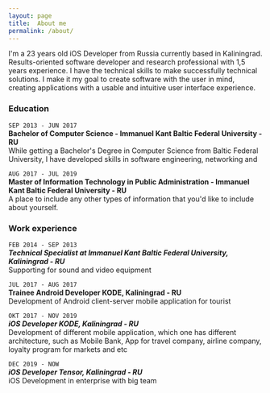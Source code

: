```yaml
---
layout: page
title:  About me
permalink: /about/
---
```


I'm a 23 years old iOS Developer from Russia currently based in Kaliningrad. Results-oriented software developer and research professional with 1,5 years experience. I have the technical skills to make successfully technical solutions. I make it my goal to create software with the user in mind, creating applications with a usable and intuitive user interface experience.

### Education

```SEP 2013 - JUN 2017```<br/>
**Bachelor of Computer Science - Immanuel Kant Baltic Federal University - RU**<br/>
While getting a Bachelor's Degree in Computer Science from Baltic Federal University, I have developed skills in software engineering, networking and<br/>

```AUG 2017 - JUL 2019```<br/>
**Master of Information Technology in Public Administration - Immanuel Kant Baltic Federal University - RU**<br/>
A place to include any other types of information that you'd like to include about yourself.<br/>

### Work experience

```FEB 2014 - SEP 2013```<br/>
***Technical Specialist at Immanuel Kant Baltic Federal University, Kaliningrad - RU***<br/>
Supporting for sound and video equipment<br/>

```JUL 2017 - AUG 2017```<br/>
**Trainee Android Developer KODE, Kaliningrad - RU**<br/>
Development of Android client-server mobile application for tourist<br/>

```OKT 2017 - NOV 2019```<br/>
***iOS Developer KODE, Kaliningrad - RU***<br/>
Development of different mobile application, which one has different architecture, such as Mobile Bank, App for travel company, airline company, loyalty program for markets and etc<br/>

```DEC 2019 - NOW```<br/>
***iOS Developer Tensor, Kaliningrad - RU***<br/>
iOS Development in enterprise with big team<br/>
